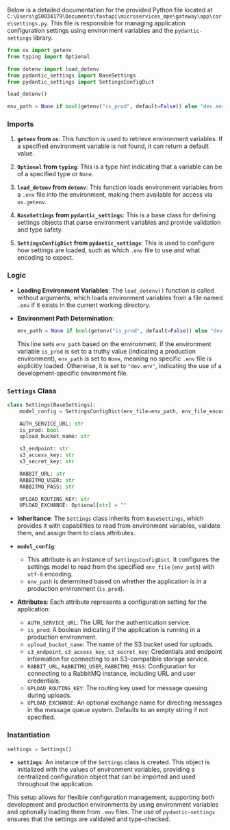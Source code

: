 Below is a detailed documentation for the provided Python file located at `C:\Users\g50034179\Documents\fastapi\microservices_mpe\gateway\app\core\settings.py`. This file is responsible for managing application configuration settings using environment variables and the `pydantic-settings` library.

```python
from os import getenv
from typing import Optional

from dotenv import load_dotenv
from pydantic_settings import BaseSettings
from pydantic_settings import SettingsConfigDict

load_dotenv()

env_path = None if bool(getenv("is_prod", default=False)) else "dev.env"
```

### Imports

1. **`getenv` from `os`**: This function is used to retrieve environment variables. If a specified environment variable is not found, it can return a default value.

2. **`Optional` from `typing`**: This is a type hint indicating that a variable can be of a specified type or `None`.

3. **`load_dotenv` from `dotenv`**: This function loads environment variables from a `.env` file into the environment, making them available for access via `os.getenv`.

4. **`BaseSettings` from `pydantic_settings`**: This is a base class for defining settings objects that parse environment variables and provide validation and type safety.

5. **`SettingsConfigDict` from `pydantic_settings`**: This is used to configure how settings are loaded, such as which `.env` file to use and what encoding to expect.

### Logic

- **Loading Environment Variables**: 
  The `load_dotenv()` function is called without arguments, which loads environment variables from a file named `.env` if it exists in the current working directory.

- **Environment Path Determination**:
  ```python
  env_path = None if bool(getenv("is_prod", default=False)) else "dev.env"
  ```
  This line sets `env_path` based on the environment. If the environment variable `is_prod` is set to a truthy value (indicating a production environment), `env_path` is set to `None`, meaning no specific `.env` file is explicitly loaded. Otherwise, it is set to `"dev.env"`, indicating the use of a development-specific environment file.

### `Settings` Class

```python
class Settings(BaseSettings):
    model_config = SettingsConfigDict(env_file=env_path, env_file_encoding="utf-8")

    AUTH_SERVICE_URL: str
    is_prod: bool
    upload_bucket_name: str

    s3_endpoint: str
    s3_access_key: str
    s3_secret_key: str

    RABBIT_URL: str
    RABBITMQ_USER: str
    RABBITMQ_PASS: str

    UPLOAD_ROUTING_KEY: str
    UPLOAD_EXCHANGE: Optional[str] = ""
```

- **Inheritance**: The `Settings` class inherits from `BaseSettings`, which provides it with capabilities to read from environment variables, validate them, and assign them to class attributes.

- **`model_config`**: 
  - This attribute is an instance of `SettingsConfigDict`. It configures the settings model to read from the specified `env_file` (`env_path`) with `utf-8` encoding. 
  - `env_path` is determined based on whether the application is in a production environment (`is_prod`).

- **Attributes**:
  Each attribute represents a configuration setting for the application:
  
  - `AUTH_SERVICE_URL`: The URL for the authentication service.
  - `is_prod`: A boolean indicating if the application is running in a production environment.
  - `upload_bucket_name`: The name of the S3 bucket used for uploads.
  - `s3_endpoint`, `s3_access_key`, `s3_secret_key`: Credentials and endpoint information for connecting to an S3-compatible storage service.
  - `RABBIT_URL`, `RABBITMQ_USER`, `RABBITMQ_PASS`: Configuration for connecting to a RabbitMQ instance, including URL and user credentials.
  - `UPLOAD_ROUTING_KEY`: The routing key used for message queuing during uploads.
  - `UPLOAD_EXCHANGE`: An optional exchange name for directing messages in the message queue system. Defaults to an empty string if not specified.

### Instantiation

```python
settings = Settings()
```

- **`settings`**: An instance of the `Settings` class is created. This object is initialized with the values of environment variables, providing a centralized configuration object that can be imported and used throughout the application.

This setup allows for flexible configuration management, supporting both development and production environments by using environment variables and optionally loading them from `.env` files. The use of `pydantic-settings` ensures that the settings are validated and type-checked.